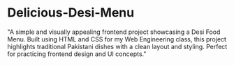 # Delicious-Desi-Menu
"A simple and visually appealing frontend project showcasing a Desi Food Menu. Built using HTML and CSS for my Web Engineering class, this project highlights traditional Pakistani dishes with a clean layout and styling. Perfect for practicing frontend design and UI concepts."
